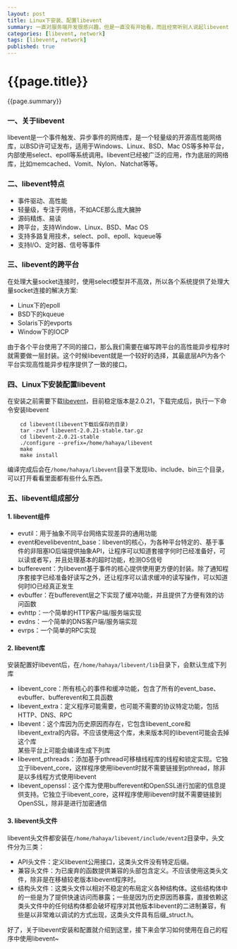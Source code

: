 ```yaml
---
layout: post
title: Linux下安装、配置libevent
summary: 一直对服务端开发很感兴趣，但是一直没有开始看，而且经常听别人说起libevent，自己却一直没用过，今天在qq群里面聊天，有一哥们讲到自己学习服务端开发的学习经历，其中也提到了libevent，那哥们也对我提出的问题给了很好的回答，服务端开发有很多东西需要学习，那么就从libevent开始吧。
categories: [libevent, network]
tags: [libevent, network]
published: true
---
```


# {{page.title}} #
{{page.summary}}

### 一、关于libevent ###
libevent是一个事件触发、异步事件的网络库，是一个轻量级的开源高性能网络库，以BSD许可证发布，适用于Windows、Linux、BSD、Mac OS等多种平台，内部使用select、epoll等系统调用。libevent已经被广泛的应用，作为底层的网络库，比如memcached、Vomit、Nylon、Natchat等等。

### 二、libevent特点 ###
- 事件驱动、高性能  
- 轻量级，专注于网络，不如ACE那么庞大臃肿  
- 源码精炼、易读  
- 跨平台，支持Window、Linux、BSD、Mac OS  
- 支持多路复用技术，select、poll、epoll、kqueue等  
- 支持I/O、定时器、信号等事件  

### 三、libevent的跨平台 ###
在处理大量socket连接时，使用select模型并不高效，所以各个系统提供了处理大量socket连接的解决方案:  

- Linux下的epoll  
- BSD下的kqueue  
- Solaris下的evports  
- Window下的IOCP  

由于各个平台使用了不同的接口，那么我们需要在编写跨平台的高性能异步程序时就需要做一层封装。这个时候libevent就是一个较好的选择，其最底层API为各个平台实现高性能异步程序提供了一致的接口。  

### 四、Linux下安装配置libevent ###
在安装之前需要下载[libevent](http://libevent.org)，目前稳定版本是2.0.21，下载完成后，执行一下命令安装libevent  

		cd libevent(libevent下载后保存的目录)
		tar -zxvf libevent-2.0.21-stable.tar.gz
		cd libevent-2.0.21-stable
		./configure --prefix=/home/hahaya/libevent
		make
		make install  
编译完成后会在`/home/hahaya/libevent`目录下发现lib、include、bin三个目录，可以打开看看里面都有些什么东西。

### 五、libevent组成部分 ###
#### 1. libevent组件    

- evutil：用于抽象不同平台网络实现差异的通用功能  
- event和evelibeventnt_base：libevent的核心，为各种平台特定的、基于事件的非阻塞IO后端提供抽象API，让程序可以知道套接字何时已经准备好，可以读或者写，并且处理基本的超时功能，检测OS信号  
- bufferevent：为libevent基于事件的核心提供使用更方便的封装。除了通知程序套接字已经准备好读写之外，还让程序可以请求缓冲的读写操作，可以知道何时IO已经真正发生  
- evbuffer：在bufferevent层之下实现了缓冲功能，并且提供了方便有效的访问函数  
- evhttp：一个简单的HTTP客户端/服务端实现  
- evdns：一个简单的DNS客户端/服务端实现  
- evrps：一个简单的RPC实现

#### 2. libevent库 ####
安装配置好libevent后，在`/home/hahaya/libevent/lib`目录下，会默认生成下列库  

- libevent_core：所有核心的事件和缓冲功能，包含了所有的event_base、evbuffer、bufferevent和工具函数  
- libevent_extra：定义程序可能需要，也可能不需要的协议特定功能，包括HTTP、DNS、RPC  
- libevent：这个库因为历史原因而存在，它包含libevent_core和libevent_extra的内容。不应该使用这个库，未来版本阿的libevent可能会去掉这个库  
某些平台上可能会编译生成下列库  
- libevent_pthreads：添加基于pthread可移植线程库的线程和锁定实现。它独立于libevent_core，这样程序使用libevent时就不需要链接到pthread，除非是以多线程方式使用libevent  
- libevent_openssl：这个库为使用bufferevent和OpenSSL进行加密的信息提供支持。它独立于libevent_core，这样程序使用libevent时就不需要链接到OpenSSL，除非是进行加密通信  

#### 3. libevent头文件 ####
libevent头文件都安装在`/home/hahaya/libevent/include/event2`目录中，头文件分为三类：  

- API头文件：定义libevent公用接口，这类头文件没有特定后缀。  
- 兼容头文件：为已废弃的函数提供兼容的头部包含定义。不应该使用这类头文件，除非是在移植较老版本libevent程序时。  
- 结构头文件：这类头文件以相对不稳定的布局定义各种结构体。这些结构体中的一些是为了提供快速访问而暴露；一些是因为历史原因而暴露，直接依赖这类头文件中的任何结构体都会破坏程序对其他版本libevent的二进制兼容，有些是以非常难以调试的方式出现，这类头文件具有后缀_struct.h。  



好了，关于libevent安装和配置就介绍到这里，接下来会学习如何使用在自己的程序中使用libevent~
